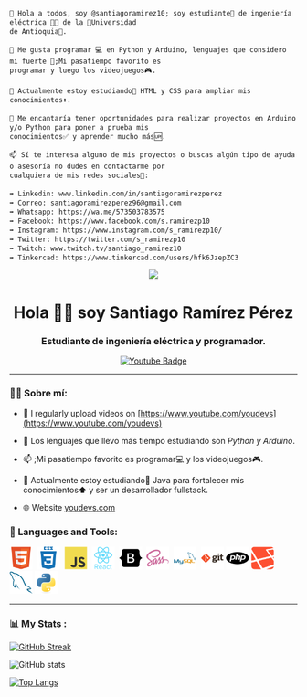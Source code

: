     👋 Hola a todos, soy @santiagoramirez10; soy estudiante📖 de ingeniería eléctrica 👷🔌 de la 💚Universidad 
    de Antioquia💚.
    
    👀 Me gusta programar 💻 en Python y Arduino, lenguajes que considero mi fuerte 💪;Mi pasatiempo favorito es 
    programar y luego los videojuegos🎮.
    
    🌱 Actualmente estoy estudiando📖 HTML y CSS para ampliar mis conocimientos⬆️.
    
    💞 Me encantaría tener oportunidades para realizar proyectos en Arduino y/o Python para poner a prueba mis 
    conocimientos✅ y aprender mucho más🆙.
    
    📫 Sí te interesa alguno de mis proyectos o buscas algún tipo de ayuda o asesoría no dudes en contactarme por 
    cualquiera de mis redes sociales👻:
    
    ➡️ Linkedin: www.linkedin.com/in/santiagoramirezperez
    ➡️ Correo: santiagoramirezperez96@gmail.com
    ➡️ Whatsapp: https://wa.me/573503783575
    ➡️ Facebook: https://www.facebook.com/s.ramirezp10
    ➡️ Instagram: https://www.instagram.com/s_ramirezp10/
    ➡️ Twitter: https://twitter.com/s_ramirezp10
    ➡️ Twitch: www.twitch.tv/santiago_ramirez10
    ➡️ Tinkercad: https://www.tinkercad.com/users/hfk6JzepZC3



<div id="header" align="center">
    <img src="https://media.giphy.com/media/QZkpIdieotn3i/giphy.gif" width="200" />
    <h1 align="center">Hola &#x1F44B;&#127995; soy Santiago Ramírez Pérez</h1>
    <h3 align="center">Estudiante de ingeniería eléctrica y programador.</h3>
</div>


<div id="badges" align="center">
    <a href="https://www.youtube.com/@s_ramirezp10" target="_blank">
        <img src="https://img.shields.io/youtube/channel/subscribers/UCOdgsE64Gb2Yxx-M-A7DNaw?label=%40s_ramirezp10&style=social"
            alt="Youtube Badge" />
    </a>
</div>

---

### 👨‍💻 Sobre mí:

- 📝 I regularly upload videos on [https://www.youtube.com/youdevs](https://www.youtube.com/youdevs)

- 💬 Los lenguajes que llevo más tiempo estudiando son  *Python y Arduino*.

- 📫 ;Mi pasatiempo favorito es programar💻 y los videojuegos🎮.

- 🌱 Actualmente estoy estudiando📖 Java para fortalecer mis conocimientos⬆️ y ser un desarrollador fullstack.

- 🌐 Website [youdevs.com](youdevs.com)


<div align="left">
    <h3>🔨 Languages and Tools:</h3>
    <div>
        <img src="https://github.com/devicons/devicon/blob/master/icons/html5/html5-original.svg" title="HTML5" alt="HTML" width="40" height="40"/>&nbsp;
        <img src="https://github.com/devicons/devicon/blob/master/icons/css3/css3-plain-wordmark.svg"  title="CSS3" alt="CSS" width="40" height="40"/>&nbsp;
        <img src="https://github.com/devicons/devicon/blob/master/icons/javascript/javascript-original.svg" title="JavaScript" alt="JavaScript" width="40" height="40"/>&nbsp;
        <img src="https://github.com/devicons/devicon/blob/master/icons/react/react-original-wordmark.svg" title="React" alt="React" width="40" height="40"/>&nbsp;
        <img src="https://github.com/devicons/devicon/blob/master/icons/bootstrap/bootstrap-plain.svg" title="Bootstrap" alt="Bootstrap" width="40" height="40"/>&nbsp;
        <img src="https://github.com/devicons/devicon/blob/master/icons/sass/sass-original.svg" title="Sass" alt="Sass" width="40" height="40"/>&nbsp;
        <img src="https://github.com/devicons/devicon/blob/master/icons/mysql/mysql-original-wordmark.svg" title="MySQL"  alt="MySQL" width="40" height="40"/>&nbsp;
        <img src="https://github.com/devicons/devicon/blob/master/icons/git/git-original-wordmark.svg" title="Git" **alt="Git" width="40" height="40"/>
        <img src="https://github.com/devicons/devicon/blob/master/icons/php/php-plain.svg" title="Git" **alt="Git" width="40" height="40"/>
        <img src="https://github.com/devicons/devicon/blob/master/icons/laravel/laravel-plain.svg" title="Git" **alt="Git" width="40" height="40"/>
        <img src="https://github.com/devicons/devicon/blob/master/icons/mysql/mysql-plain.svg" title="Git" **alt="Git" width="40" height="40"/>
        <img src="https://github.com/devicons/devicon/blob/master/icons/python/python-original.svg" title="Git" **alt="Git" width="40" height="40"/>
      </div>
</div>

---

### 📊 My Stats :

[![GitHub Streak](http://github-readme-streak-stats.herokuapp.com?user=YouDevs&theme=onedark)](https://git.io/streak-stats)

![GitHub stats](https://github-readme-stats.vercel.app/api?username=YouDevs&show_icons=true&theme=radical)

[![Top Langs](https://github-readme-stats.vercel.app/api/top-langs/?username=YouDevs&theme=tokyonight)](https://github.com/anuraghazra/github-readme-stats)
